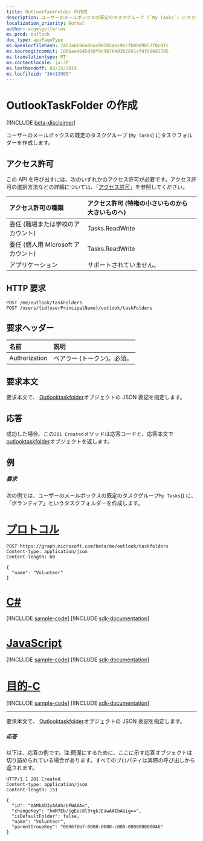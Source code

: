 ```yaml
---
title: OutlookTaskFolder の作成
description: ユーザーのメールボックスの既定のタスクグループ (`My Tasks`) にタスクフォルダーを作成します。
localization_priority: Normal
author: angelgolfer-ms
ms.prod: outlook
doc_type: apiPageType
ms.openlocfilehash: 7463a6b96a6bac002b5a6c96cfb8b09857f0c0fc
ms.sourcegitcommit: 1066aa4045d48f9c9b764d3b2891cf4f806d17d5
ms.translationtype: MT
ms.contentlocale: ja-JP
ms.lasthandoff: 08/15/2019
ms.locfileid: "36413905"
---
```

# <a name="create-outlooktaskfolder"></a>OutlookTaskFolder の作成

[!INCLUDE [beta-disclaimer](../../includes/beta-disclaimer.md)]

ユーザーのメールボックスの既定のタスクグループ (`My Tasks`) にタスクフォルダーを作成します。

## <a name="permissions"></a>アクセス許可
この API を呼び出すには、次のいずれかのアクセス許可が必要です。アクセス許可の選択方法などの詳細については、「[アクセス許可](/graph/permissions-reference)」を参照してください。

|アクセス許可の種類      | アクセス許可 (特権の小さいものから大きいものへ)              |
|:--------------------|:---------------------------------------------------------|
|委任 (職場または学校のアカウント) | Tasks.ReadWrite    |
|委任 (個人用 Microsoft アカウント) | Tasks.ReadWrite    |
|アプリケーション | サポートされていません。 |

## <a name="http-request"></a>HTTP 要求
<!-- { "blockType": "ignored" } -->
```http
POST /me/outlook/taskFolders
POST /users/{id|userPrincipalName}/outlook/taskFolders
```
## <a name="request-headers"></a>要求ヘッダー
| 名前       | 説明|
|:---------------|:----------|
| Authorization  | ベアラー {トークン}。必須。 |

## <a name="request-body"></a>要求本文
要求本文で、 [Outlooktaskfolder](../resources/outlooktaskfolder.md)オブジェクトの JSON 表記を指定します。

## <a name="response"></a>応答

成功した場合、この`201 Created`メソッドは応答コードと、応答本文で[outlooktaskfolder](../resources/outlooktaskfolder.md)オブジェクトを返します。

## <a name="example"></a>例
##### <a name="request"></a>要求
次の例では、ユーザーのメールボックスの既定のタスクグループ`My Tasks`() に、「ボランティア」というタスクフォルダーを作成します。

# <a name="httptabhttp"></a>[プロトコル](#tab/http)
<!-- {
  "blockType": "request",
  "name": "create_outlooktaskfolder_from_outlookuser"
}-->
```http
POST https://graph.microsoft.com/beta/me/outlook/taskfolders 
Content-type: application/json
Content-length: 60

{
  "name": "Volunteer"
}
```
# <a name="ctabcsharp"></a>[C#](#tab/csharp)
[!INCLUDE [sample-code](../includes/snippets/csharp/create-outlooktaskfolder-from-outlookuser-csharp-snippets.md)]
[!INCLUDE [sdk-documentation](../includes/snippets/snippets-sdk-documentation-link.md)]

# <a name="javascripttabjavascript"></a>[JavaScript](#tab/javascript)
[!INCLUDE [sample-code](../includes/snippets/javascript/create-outlooktaskfolder-from-outlookuser-javascript-snippets.md)]
[!INCLUDE [sdk-documentation](../includes/snippets/snippets-sdk-documentation-link.md)]

# <a name="objective-ctabobjc"></a>[目的-C](#tab/objc)
[!INCLUDE [sample-code](../includes/snippets/objc/create-outlooktaskfolder-from-outlookuser-objc-snippets.md)]
[!INCLUDE [sdk-documentation](../includes/snippets/snippets-sdk-documentation-link.md)]

---

要求本文で、 [Outlooktaskfolder](../resources/outlooktaskfolder.md)オブジェクトの JSON 表記を指定します。
##### <a name="response"></a>応答
以下は、応答の例です。注:簡潔にするために、ここに示す応答オブジェクトは切り詰められている場合があります。すべてのプロパティは実際の呼び出しから返されます。
<!-- {
  "blockType": "response",
  "truncated": true,
  "@odata.type": "microsoft.graph.outlookTaskFolder"
} -->
```http
HTTP/1.1 201 Created
Content-type: application/json
Content-length: 151

{
  "id": "AAMkADIyAAAhrbPWAAA=",
  "changeKey": "hmM7Eb/jgEec8l3+gkJEawAAIbAGig==",
  "isDefaultFolder": false,
  "name": "Volunteer",
  "parentGroupKey": "0006f0b7-0000-0000-c000-000000000046"
}
```

<!-- uuid: 8fcb5dbc-d5aa-4681-8e31-b001d5168d79
2015-10-25 14:57:30 UTC -->
<!--
{
  "type": "#page.annotation",
  "description": "Create outlookTaskFolder",
  "keywords": "",
  "section": "documentation",
  "tocPath": "",
  "suppressions": [
  ]
}
-->
